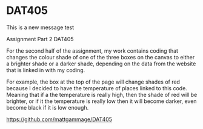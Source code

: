 # DAT405
This is a new message
test

Assignment Part 2 DAT405

For the second half of the assignment, my work contains coding that changes the colour shade of one of the three boxes on the canvas to either a brighter shade or a darker shade, depending on the data from the website that is linked in with my coding.

For example, the box at the top of the page will change shades of red because I decided to have the temperature of places linked to this code. Meaning that if a the temperature is really high, then the shade of red will be brighter, or if it the temperature is really low then it will become darker, even become black if it is low enough.

https://github.com/mattgammage/DAT405
